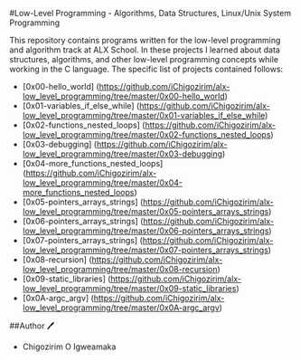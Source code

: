 #Low-Level Programming - Algorithms, Data Structures, Linux/Unix System Programming

This repository contains programs written for the low-level programming and algorithm track at ALX School. In these projects I learned about data structures, algorithms, and other low-level programming concepts while working in the C language. The specific list of projects contained follows:
- [0x00-hello_world] (https://github.com/iChigozirim/alx-low_level_programming/tree/master/0x00-hello_world)
- [0x01-variables_if_else_while] (https://github.com/iChigozirim/alx-low_level_programming/tree/master/0x01-variables_if_else_while)
- [0x02-functions_nested_loops] (https://github.com/iChigozirim/alx-low_level_programming/tree/master/0x02-functions_nested_loops)
- [0x03-debugging] (https://github.com/iChigozirim/alx-low_level_programming/tree/master/0x03-debugging)
- [0x04-more_functions_nested_loops] (https://github.com/iChigozirim/alx-low_level_programming/tree/master/0x04-more_functions_nested_loops)
- [0x05-pointers_arrays_strings] (https://github.com/iChigozirim/alx-low_level_programming/tree/master/0x05-pointers_arrays_strings)
- [0x06-pointers_arrays_strings] (https://github.com/iChigozirim/alx-low_level_programming/tree/master/0x06-pointers_arrays_strings)
- [0x07-pointers_arrays_strings] (https://github.com/iChigozirim/alx-low_level_programming/tree/master/0x07-pointers_arrays_strings)
- [0x08-recursion] (https://github.com/iChigozirim/alx-low_level_programming/tree/master/0x08-recursion)
- [0x09-static_libraries] (https://github.com/iChigozirim/alx-low_level_programming/tree/master/0x09-static_libraries)
- [0x0A-argc_argv] (https://github.com/iChigozirim/alx-low_level_programming/tree/master/0x0A-argc_argv)

##Author 🖊
- Chigozirim O Igweamaka
